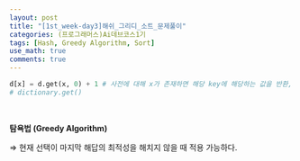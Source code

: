 ```yaml
---
layout: post
title: "[1st_week-day3]해쉬_그리디_소트_문제풀이"
categories: (프로그래머스)Ai데브코스1기
tags: [Hash, Greedy Algorithm, Sort]
use_math: true
comments: true
---
```


```python
d[x] = d.get(x, 0) + 1 # 사전에 대해 x가 존재하면 해당 key에 해당하는 값을 반환, 없다면 0 반환
# dictionary.get()
```

<br>

**탐욕법 (Greedy Algorithm)**

⇒ 현재 선택이 마지막 해답의 최적성을 해치지 않을 때 적용 가능하다.
